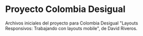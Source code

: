 # Proyecto Colombia Desigual

Archivos iniciales del proyecto para Colombia Desigual "Layouts Responsivos: Trabajando con layouts mobile", de David Riveros.